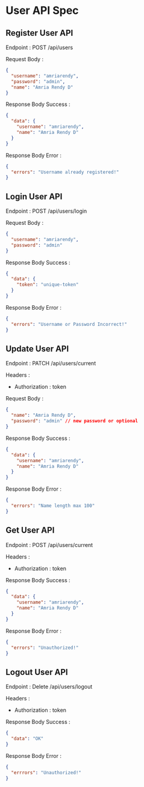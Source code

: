 # User API Spec

## Register User API

Endpoint : POST /api/users

Request Body :

```json
{
  "username": "amriarendy",
  "password": "admin",
  "name": "Amria Rendy D"
}
```

Response Body Success :

```json
{
  "data": {
    "username": "amriarendy",
    "name": "Amria Rendy D"
  }
}
```

Response Body Error :

```json
{
  "errors": "Username already registered!"
}
```

## Login User API

Endpoint : POST /api/users/login

Request Body :

```json
{
  "username": "amriarendy",
  "password": "admin"
}
```

Response Body Success :

```json
{
  "data": {
    "token": "unique-token"
  }
}
```

Response Body Error :

```json
{
  "errors": "Username or Password Incorrect!"
}
```

## Update User API

Endpoint : PATCH /api/users/current

Headers :

- Authorization : token

Request Body :

```json
{
  "name": "Amria Rendy D",
  "password": "admin" // new password or optional
}
```

Response Body Success :

```json
{
  "data": {
    "username": "amriarendy",
    "name": "Amria Rendy D"
  }
}
```

Response Body Error :

```json
{
  "errors": "Name length max 100"
}
```

## Get User API

Endpoint : POST /api/users/current

Headers :

- Authorization : token

Response Body Success :

```json
{
  "data": {
    "username": "amriarendy",
    "name": "Amria Rendy D"
  }
}
```

Response Body Error :

```json
{
  "errors": "Unauthorized!"
}
```

## Logout User API

Endpoint : Delete /api/users/logout

Headers :

- Authorization : token

Response Body Success :

```json
{
  "data": "OK"
}
```

Response Body Error :

```json
{
  "errrors": "Unauthorized!"
}
```
